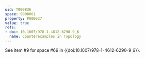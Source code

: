 ```yaml
---
uid: T000836
space: S000061
property: P000027
value: true
refs:
- doi: 10.1007/978-1-4612-6290-9_6
  name: Counterexamples in Topology
---
```


See item #9 for space #69 in {{doi:10.1007/978-1-4612-6290-9_6}}.
